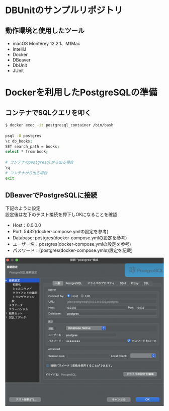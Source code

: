 # DBUnitのサンプルリポジトリ

## 動作環境と使用したツール
- macOS Monterey 12.2.1、M1Mac
- IntelliJ
- Docker
- DBeaver
- DbUnit
- JUnit

# Dockerを利用したPostgreSQLの準備

## コンテナでSQLクエリを叩く
```bash
$ docker exec -it postgresql_container /bin/bash
 
psql -U postgres
\c db_books;
SET search_path = books;
select * from book;

# コンテナのpostgresqlから出る場合
\q
# コンテナから出る場合
exit
```

## DBeaverでPostgreSQLに接続
下記のように設定<br>
設定後は左下のテスト接続を押下しOKになることを確認

- Host：0.0.0.0
- Port: 5432(docker-compose.ymlの設定を参考)
- Database: postgres(docker-compose.ymlの設定を参考)
- ユーザー名：postgres(docker-compose.ymlの設定を参考)
- パスワード：(postgres(docker-compose.ymlの設定を記載)

![DBeaverの設定](picture/DBeaverの設定.png) 